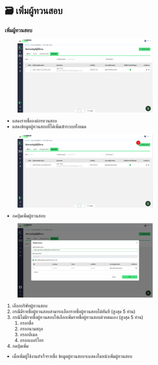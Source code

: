 # 🗃️ เพิ่มผู้ทวนสอบ

### เพิ่มผู้ทวนสอบ

<figure><img src="../../.gitbook/assets/image (6).png" alt=""><figcaption></figcaption></figure>

* แสดงรายชื่อองค์กรทวนสอบ
* แสดงข้อมูลผู้ทวนสอบที่ได้เพิ่มเข้าระบบทั้งหมด&#x20;

<figure><img src="../../.gitbook/assets/image (1) (1) (1) (1) (1).png" alt=""><figcaption></figcaption></figure>

* กดปุ่มเพิ่มผู้ทวนสอบ

<figure><img src="../../.gitbook/assets/image (2) (1) (1) (1).png" alt=""><figcaption></figcaption></figure>

1. เลือกบริษัทผู้ทวนสอบ
2. กรณีมีรายชื่อผู้ทวนสอบสามารถเลือกรายชื่อผู้ทวนสอบได้ทันที (สูงสุด 5 ท่าน)
3. กรณีไม่มีรายชื่อผู้ทวนสอบให้เลือกเพิ่มรายชื่อผู้ทวนสอบด้วยตนเอง (สูงสุด 5 ท่าน)
   1. กรอกชื่อ
   2. กรอกนามสกุล
   3. กรอกอีเมล
   4. กรอกเบอร์โทร
4. กดปุ่มเพิ่ม

* เมื่อเพิ่มผู้ใช้งานสำเร็จรายชื่อ ข้อมูลผู้ทวนสอบจะแสดงในหน้าเพิ่มผู้ทวนสอบ
